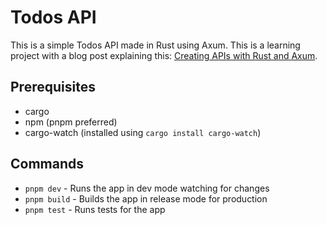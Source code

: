 # Todos API

This is a simple Todos API made in Rust using Axum. This is a learning project with a blog post explaining this: [Creating APIs with Rust and Axum](https://ryan17.dev/blog/apis-with-rust-and-axum).

## Prerequisites

- cargo
- npm (pnpm preferred)
- cargo-watch (installed using `cargo install cargo-watch`)

## Commands

- `pnpm dev` - Runs the app in dev mode watching for changes
- `pnpm build` - Builds the app in release mode for production
- `pnpm test` - Runs tests for the app
